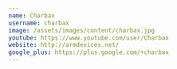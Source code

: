 ```yaml
---
name: Charbax
username: charbax
image: /assets/images/content/charbax.jpg
youtube: https://www.youtube.com/user/Charbax
website: http://armdevices.net/
google_plus: https://plus.google.com/+charbax
---
```

